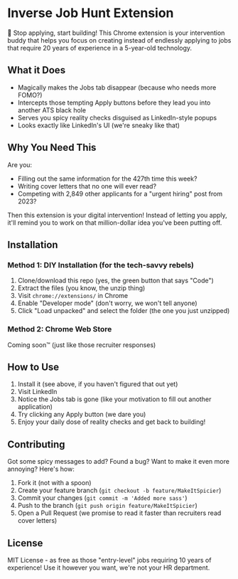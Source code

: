 # Inverse Job Hunt Extension

🚫 Stop applying, start building! This Chrome extension is your intervention buddy that helps you focus on creating instead of endlessly applying to jobs that require 20 years of experience in a 5-year-old technology.

## What it Does
- Magically makes the Jobs tab disappear (because who needs more FOMO?)
- Intercepts those tempting Apply buttons before they lead you into another ATS black hole
- Serves you spicy reality checks disguised as LinkedIn-style popups
- Looks exactly like LinkedIn's UI (we're sneaky like that)

## Why You Need This
Are you:
- Filling out the same information for the 427th time this week?
- Writing cover letters that no one will ever read?
- Competing with 2,849 other applicants for a "urgent hiring" post from 2023?

Then this extension is your digital intervention! Instead of letting you apply, it'll remind you to work on that million-dollar idea you've been putting off.

## Installation

### Method 1: DIY Installation (for the tech-savvy rebels)
1. Clone/download this repo (yes, the green button that says "Code")
2. Extract the files (you know, the unzip thing)
3. Visit `chrome://extensions/` in Chrome
4. Enable "Developer mode" (don't worry, we won't tell anyone)
5. Click "Load unpacked" and select the folder (the one you just unzipped)

### Method 2: Chrome Web Store
Coming soon™ (just like those recruiter responses)

## How to Use
1. Install it (see above, if you haven't figured that out yet)
2. Visit LinkedIn
3. Notice the Jobs tab is gone (like your motivation to fill out another application)
4. Try clicking any Apply button (we dare you)
5. Enjoy your daily dose of reality checks and get back to building!

## Contributing
Got some spicy messages to add? Found a bug? Want to make it even more annoying? Here's how:

1. Fork it (not with a spoon)
2. Create your feature branch (`git checkout -b feature/MakeItSpicier`)
3. Commit your changes (`git commit -m 'Added more sass'`)
4. Push to the branch (`git push origin feature/MakeItSpicier`)
5. Open a Pull Request (we promise to read it faster than recruiters read cover letters)

## License
MIT License - as free as those "entry-level" jobs requiring 10 years of experience! Use it however you want, we're not your HR department. 